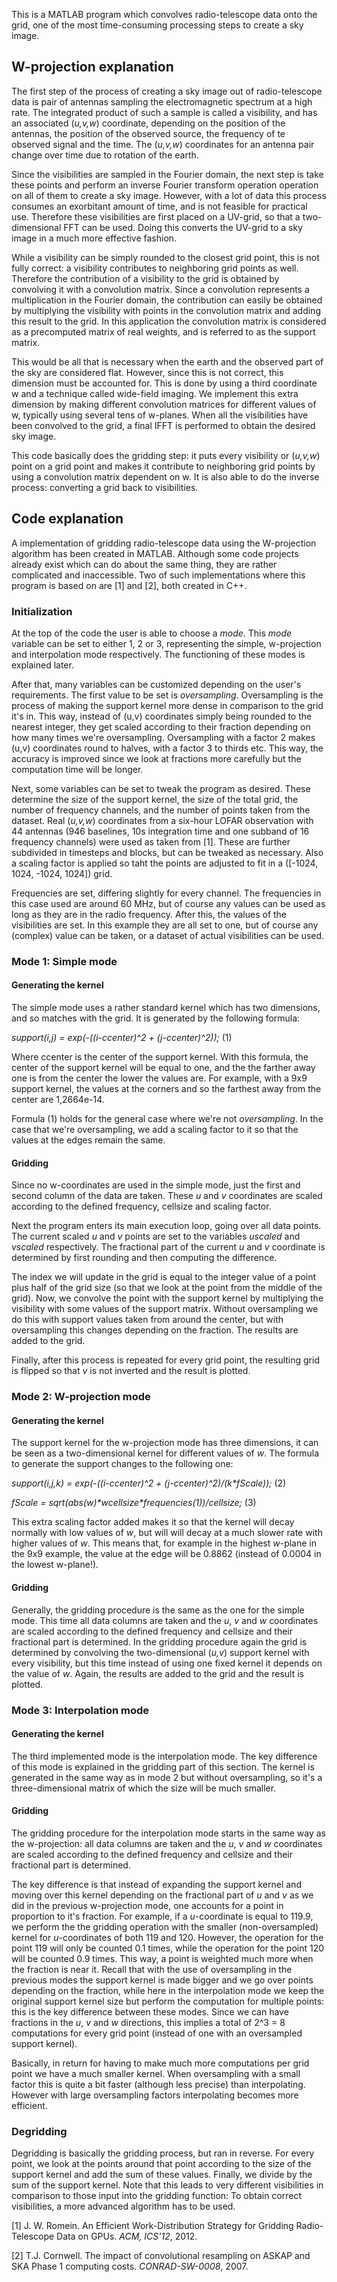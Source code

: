 This is a MATLAB program which convolves radio-telescope data onto the grid, one of the most time-consuming processing steps to create a sky image. 

## W-projection explanation

The first step of the process of creating a sky image out of radio-telescope data is pair of antennas sampling the electromagnetic spectrum at a high rate. The integrated product of such a sample is called a visibility, and has an associated (*u,v,w*) coordinate, depending on the position of the antennas, the position of the observed source, the frequency of te observed signal and the time. The (*u,v,w*) coordinates for an antenna pair change over time due to rotation of the earth.

Since the visibilities are sampled in the Fourier domain, the next step is take these points and perform an inverse Fourier transform operation operation on all of them to create a sky image. However, with a lot of data this process consumes an exorbitant amount of time, and is not feasible for practical use. Therefore these visibilities are first placed on a UV-grid, so that a two-dimensional FFT can be used. Doing this converts the UV-grid to a sky image in a much more effective fashion. 

While a visibility can be simply rounded to the closest grid point, this is not fully correct: a visibility contributes to neighboring grid points as well. Therefore the contribution of a visibility to the grid is obtained by convolving it with a convolution matrix. Since a convolution represents a multiplication in the Fourier domain, the contribution can easily be obtained by multiplying the visibility with points in the convolution matrix and adding this result to the grid. In this application the convolution matrix is considered as a precomputed matrix of real weights, and is referred to as the support matrix.

This would be all that is necessary when the earth and the observed part of the sky are considered flat. However, since this is not correct, this dimension must be accounted for. This is done by using a third coordinate w and a technique called wide-field imaging. We implement this extra dimension by making different convolution matrices for different values of w,  typically using several tens of w-planes. When all the visibilities have been convolved to the grid, a final IFFT is performed to obtain the desired sky image.

This code basically does the gridding step: it puts every visibility or (*u,v,w*) point on a grid point and makes it contribute to neighboring grid points by using a convolution matrix dependent on w. It is also able to do the inverse process: converting a grid back to visibilities.

## Code explanation

A implementation of gridding radio-telescope data using the W-projection algorithm has been created in MATLAB. Although some code projects already exist which can do about the same thing, they are rather complicated and inaccessible. Two of such implementations where this program is based on are [1] and [2], both created in C++. 

### Initialization
At the top of the code the user is able to choose a *mode*. This *mode* variable can be set to either 1, 2 or 3, representing the simple, w-projection and interpolation mode respectively. The functioning of these modes is explained later.

After that, many variables can be customized depending on the user's requirements. The first value to be set is *oversampling*. Oversampling is the process of making the support kernel more dense in comparison to the grid it's in. This way, instead of (u,v) coordinates simply being rounded to the nearest integer, they get scaled according to their fraction depending on how many times we're oversampling. Oversampling with a factor 2 makes (u,v) coordinates round to halves, with a factor 3 to thirds etc. This way, the accuracy is improved since we look at fractions more carefully but the computation time will be longer.

Next, some variables can be set to tweak the program as desired. These determine the size of the support kernel, the size of the total grid, the number of frequency channels, and the number of points taken from the dataset. Real (*u,v,w*) coordinates from a six-hour LOFAR observation with 44 antennas (946 baselines, 10s integration time and one subband of 16 frequency channels) were used as taken from [1]. These are further subdivided in timesteps and blocks, but can be tweaked as necessary. Also a scaling factor is applied so taht the points are adjusted to fit in a ([-1024, 1024, -1024, 1024]) grid.

Frequencies are set, differing slightly for every channel. The frequencies in this case used are around 60 MHz, but of course any values can be used as long as they are in the radio frequency. After this, the values of the visibilities are set. In this example they are all set to one, but of course any (complex) value can be taken, or a dataset of actual visibilities can be used.

### Mode 1: Simple mode
#### Generating the kernel
The simple mode uses a rather standard kernel which has two dimensions, and so matches with the grid. It is generated by the following formula:

*support(i,j) = exp(-((i-ccenter)^2 + (j-ccenter)^2));* (1)

Where ccenter is the center of the support kernel. With this formula, the center of the support kernel will be equal to one, and the the farther away one is from the center the lower the values are. For example, with a 9x9 support kernel, the values at the corners and so the farthest away from the center are 1,2664e-14. 

Formula (1) holds for the general case where we're not *oversampling*. In the case that we're oversampling, we add a scaling factor to it so that the values at the edges remain the same.

#### Gridding
Since no w-coordinates are used in the simple mode, just the first and second column of the data are taken. These *u* and *v* coordinates are scaled according to the defined frequency, cellsize and scaling factor. 

Next the program enters its main execution loop, going over all data points. The current scaled _u_ and _v_ points are set to the variables _uscaled_ and _vscaled_ respectively. The fractional part of the current _u_ and _v_ coordinate is determined by first rounding and then computing the difference.

The index we will update in the grid is equal to the integer value of a point plus half of the grid size (so that we look at the point from the middle of the grid). Now, we convolve the point with the support kernel by multiplying the visibility with some values of the support matrix. Without oversampling we do this with support values taken from around the center, but with oversampling this changes depending on the fraction. The results are added to the grid.

Finally, after this process is repeated for every grid point, the resulting grid is flipped so that _v_ is not inverted and the result is plotted.

### Mode 2: W-projection mode
#### Generating the kernel
The support kernel for the w-projection mode has three dimensions, it can be seen as a two-dimensional kernel for different values of _w_. The formula to generate the support changes to the following one:

*support(i,j,k) = exp(-((i-ccenter)^2 + (j-ccenter)^2)/(k\*fScale));* (2)

*fScale = sqrt(abs(w)\*wcellsize\*frequencies(1))/cellsize;* (3)

This extra scaling factor added makes it so that the kernel will decay normally with low values of _w_, but will will decay at a much slower rate with higher values of _w_. This means that, for example in the highest _w_-plane in the 9x9 example, the value at the edge will be 0.8862 (instead of 0.0004 in the lowest w-plane!). 

#### Gridding
Generally, the gridding procedure is the same as the one for the simple mode. This time all data columns are taken and the *u*, *v* and *w* coordinates are scaled according to the defined frequency and cellsize and their fractional part is determined. In the gridding procedure again the grid is determined by convolving the two-dimensional (*u,v*) support kernel with every visibility, but this time instead of using one fixed kernel it depends on the value of *w*. Again, the results are added to the grid and the result is plotted.

### Mode 3: Interpolation mode
#### Generating the kernel
The third implemented mode is the interpolation mode. The key difference of this mode is explained in the gridding part of this section. The kernel is generated in the same way as in mode 2 but without oversampling, so it's a three-dimensional matrix of which the size will be much smaller. 

#### Gridding

The gridding procedure for the interpolation mode starts in the same way as the w-projection: all data columns are taken and the *u*, *v* and *w* coordinates are scaled according to the defined frequency and cellsize and their fractional part is determined. 

The key difference is that instead of expanding the support kernel and moving over this kernel depending on the fractional part of *u* and *v* as we did in the previous w-projection mode, one accounts for a point in proportion to it's fraction. For example, if a *u*-coordinate is equal to 119.9, we perform the the gridding operation with the smaller (non-oversampled) kernel for *u*-coordinates of both 119 and 120. However, the operation for the point 119 will only be counted 0.1 times, while the operation for the point 120 will be counted 0.9 times. This way, a point is weighted much more when the fraction is near it. Recall that with the use of oversampling in the previous modes the support kernel is made bigger and we go over points depending on the fraction, while here in the interpolation mode we keep the original support kernel size but perform the computation for multiple points: this is the key difference between these modes. Since we can have fractions in the *u*, *v* and *w* directions, this implies a total of 2^3 = 8 computations for every grid point (instead of one with an oversampled support kernel).

Basically, in return for having to make much more computations per grid point we have a much smaller kernel. When oversampling with a small factor this is quite a bit faster (although less precise) than interpolating. However with large oversampling factors interpolating becomes more efficient.  

### Degridding
Degridding is basically the gridding process, but ran in reverse. For every point, we look at the points around that point according to the size of the support kernel and add the sum of these values. Finally, we divide by the sum of the support kernel. Note that this leads to very different visibilities in comparison to those input into the gridding function:  To obtain correct visibilities, a more advanced algorithm has to be used.


[1] J. W. Romein. An Efficient Work-Distribution Strategy for Gridding Radio-Telescope Data on GPUs. *ACM, ICS'12*, 2012.

[2] T.J. Cornwell. The impact of convolutional resampling on ASKAP and SKA Phase 1 computing costs. *CONRAD-SW-0008*, 2007.
